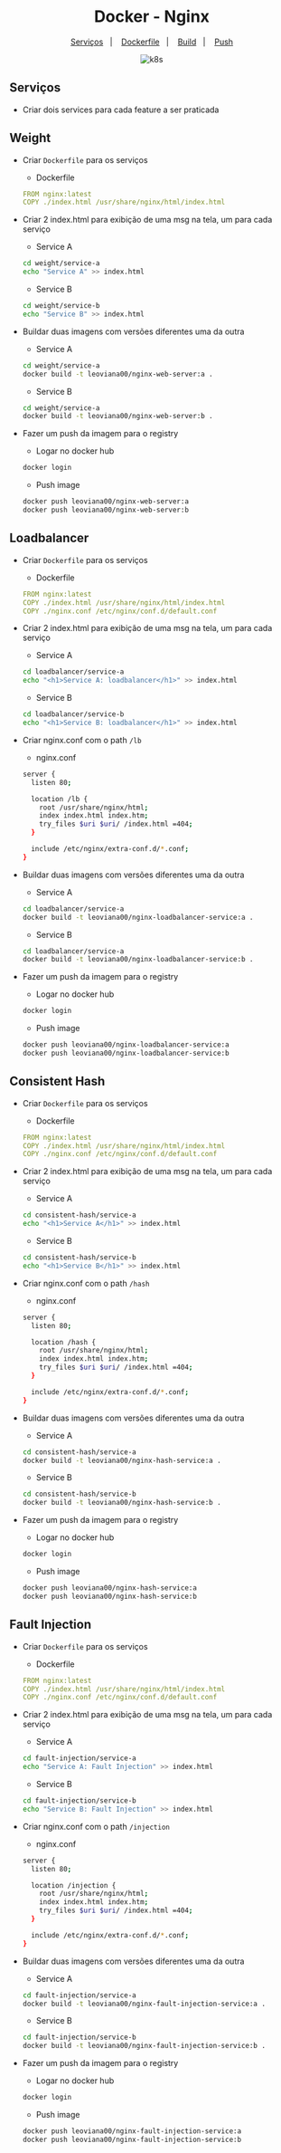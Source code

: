 <h1 align="center">Docker - Nginx </h1>

<p align="center">
  <a href="#serviços">Serviços</a>&nbsp;&nbsp;&nbsp;|&nbsp;&nbsp;&nbsp;
  <a href="#dockerfile">Dockerfile</a>&nbsp;&nbsp;&nbsp;|&nbsp;&nbsp;&nbsp;
  <a href="#build">Build</a>&nbsp;&nbsp;&nbsp;|&nbsp;&nbsp;&nbsp;
  <a href="#push">Push</a>
</p>

<p align="center">
  <img alt="k8s" src="../images/docker-nginx.png">
</p>


## Serviços

- Criar dois services para cada feature a ser praticada 


## Weight

- Criar `Dockerfile` para os serviços

    - Dockerfile

    ```yaml
    FROM nginx:latest
    COPY ./index.html /usr/share/nginx/html/index.html
    ```
- Criar 2 index.html para exibição de uma msg na tela, um para cada serviço

    - Service A

    ```bash
    cd weight/service-a
    echo "Service A" >> index.html
    ```
    - Service B

    ```bash
    cd weight/service-b
    echo "Service B" >> index.html
    ```

- Buildar duas imagens com versões diferentes uma da outra

    - Service A

    ```bash
    cd weight/service-a
    docker build -t leoviana00/nginx-web-server:a .
    ```

    - Service B

    ```bash
    cd weight/service-a 
    docker build -t leoviana00/nginx-web-server:b .
    ```

- Fazer um push da imagem para o registry
 
    - Logar no docker hub
    ```bash
    docker login
    ```
    - Push image
    ```bash
    docker push leoviana00/nginx-web-server:a
    docker push leoviana00/nginx-web-server:b
    ```

## Loadbalancer

- Criar `Dockerfile` para os serviços

    - Dockerfile

    ```yaml
    FROM nginx:latest
    COPY ./index.html /usr/share/nginx/html/index.html
    COPY ./nginx.conf /etc/nginx/conf.d/default.conf
    ```
- Criar 2 index.html para exibição de uma msg na tela, um para cada serviço

    - Service A

    ```bash
    cd loadbalancer/service-a
    echo "<h1>Service A: loadbalancer</h1>" >> index.html
    ```
    - Service B

    ```bash
    cd loadbalancer/service-b
    echo "<h1>Service B: loadbalancer</h1>" >> index.html
    ```

- Criar nginx.conf com o path `/lb`

    - nginx.conf

    ```bash
    server {
      listen 80;

      location /lb {
        root /usr/share/nginx/html;
        index index.html index.htm;
        try_files $uri $uri/ /index.html =404;
      }

      include /etc/nginx/extra-conf.d/*.conf;
    }
    ```

- Buildar duas imagens com versões diferentes uma da outra

    - Service A

    ```bash
    cd loadbalancer/service-a
    docker build -t leoviana00/nginx-loadbalancer-service:a .
    ```

    - Service B

    ```bash
    cd loadbalancer/service-a 
    docker build -t leoviana00/nginx-loadbalancer-service:b .
    ```

- Fazer um push da imagem para o registry
 
    - Logar no docker hub
    ```bash
    docker login
    ```
    - Push image
    ```bash
    docker push leoviana00/nginx-loadbalancer-service:a
    docker push leoviana00/nginx-loadbalancer-service:b
    ```

## Consistent Hash

- Criar `Dockerfile` para os serviços

    - Dockerfile

    ```yaml
    FROM nginx:latest
    COPY ./index.html /usr/share/nginx/html/index.html
    COPY ./nginx.conf /etc/nginx/conf.d/default.conf
    ```
- Criar 2 index.html para exibição de uma msg na tela, um para cada serviço

    - Service A

    ```bash
    cd consistent-hash/service-a
    echo "<h1>Service A</h1>" >> index.html
    ```
    - Service B

    ```bash
    cd consistent-hash/service-b
    echo "<h1>Service B</h1>" >> index.html
    ```

- Criar nginx.conf com o path `/hash`

    - nginx.conf

    ```bash
    server {
      listen 80;

      location /hash {
        root /usr/share/nginx/html;
        index index.html index.htm;
        try_files $uri $uri/ /index.html =404;
      }

      include /etc/nginx/extra-conf.d/*.conf;
    }
    ```

- Buildar duas imagens com versões diferentes uma da outra

    - Service A

    ```bash
    cd consistent-hash/service-a
    docker build -t leoviana00/nginx-hash-service:a .
    ```

    - Service B

    ```bash
    cd consistent-hash/service-b
    docker build -t leoviana00/nginx-hash-service:b .
    ```

- Fazer um push da imagem para o registry
 
    - Logar no docker hub
    ```bash
    docker login
    ```
    - Push image
    ```bash
    docker push leoviana00/nginx-hash-service:a
    docker push leoviana00/nginx-hash-service:b
    ```

## Fault Injection

- Criar `Dockerfile` para os serviços

    - Dockerfile

    ```yaml
    FROM nginx:latest
    COPY ./index.html /usr/share/nginx/html/index.html
    COPY ./nginx.conf /etc/nginx/conf.d/default.conf
    ```
- Criar 2 index.html para exibição de uma msg na tela, um para cada serviço

    - Service A

    ```bash
    cd fault-injection/service-a
    echo "Service A: Fault Injection" >> index.html
    ```
    - Service B

    ```bash
    cd fault-injection/service-b
    echo "Service B: Fault Injection" >> index.html
    ```

- Criar nginx.conf com o path `/injection`

    - nginx.conf

    ```bash
    server {
      listen 80;

      location /injection {
        root /usr/share/nginx/html;
        index index.html index.htm;
        try_files $uri $uri/ /index.html =404;
      }

      include /etc/nginx/extra-conf.d/*.conf;
    }
    ```

- Buildar duas imagens com versões diferentes uma da outra

    - Service A

    ```bash
    cd fault-injection/service-a
    docker build -t leoviana00/nginx-fault-injection-service:a .
    ```

    - Service B

    ```bash
    cd fault-injection/service-b
    docker build -t leoviana00/nginx-fault-injection-service:b .
    ```

- Fazer um push da imagem para o registry
 
    - Logar no docker hub
    ```bash
    docker login
    ```
    - Push image
    ```bash
    docker push leoviana00/nginx-fault-injection-service:a
    docker push leoviana00/nginx-fault-injection-service:b
    ```
